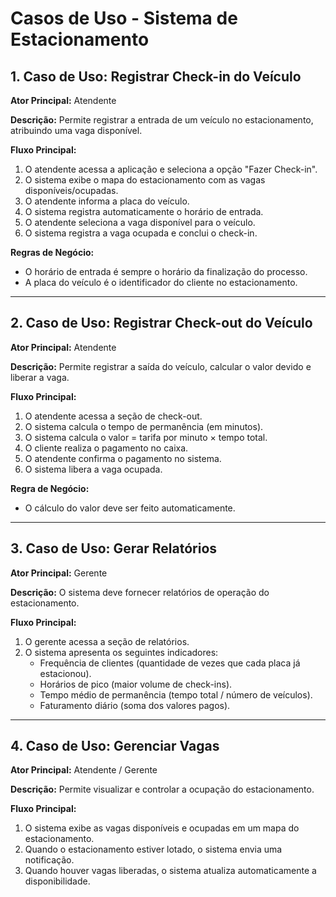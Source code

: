 # Casos de Uso - Sistema de Estacionamento

## 1. Caso de Uso: Registrar Check-in do Veículo

**Ator Principal:** Atendente

**Descrição:** Permite registrar a entrada de um veículo no estacionamento, atribuindo uma vaga disponível.

**Fluxo Principal:**
1. O atendente acessa a aplicação e seleciona a opção "Fazer Check-in".
2. O sistema exibe o mapa do estacionamento com as vagas disponíveis/ocupadas.
3. O atendente informa a placa do veículo.
4. O sistema registra automaticamente o horário de entrada.
5. O atendente seleciona a vaga disponível para o veículo.
6. O sistema registra a vaga ocupada e conclui o check-in.

**Regras de Negócio:**
* O horário de entrada é sempre o horário da finalização do processo.
* A placa do veículo é o identificador do cliente no estacionamento.

---

## 2. Caso de Uso: Registrar Check-out do Veículo

**Ator Principal:** Atendente

**Descrição:** Permite registrar a saída do veículo, calcular o valor devido e liberar a vaga.

**Fluxo Principal:**
1. O atendente acessa a seção de check-out.
2. O sistema calcula o tempo de permanência (em minutos).
3. O sistema calcula o valor = tarifa por minuto × tempo total.
4. O cliente realiza o pagamento no caixa.
5. O atendente confirma o pagamento no sistema.
6. O sistema libera a vaga ocupada.

**Regra de Negócio:**
* O cálculo do valor deve ser feito automaticamente.

---

## 3. Caso de Uso: Gerar Relatórios

**Ator Principal:** Gerente

**Descrição:** O sistema deve fornecer relatórios de operação do estacionamento.

**Fluxo Principal:**
1. O gerente acessa a seção de relatórios.
2. O sistema apresenta os seguintes indicadores:
    * Frequência de clientes (quantidade de vezes que cada placa já estacionou).
    * Horários de pico (maior volume de check-ins).
    * Tempo médio de permanência (tempo total / número de veículos).
    * Faturamento diário (soma dos valores pagos).

---

## 4. Caso de Uso: Gerenciar Vagas

**Ator Principal:** Atendente / Gerente

**Descrição:** Permite visualizar e controlar a ocupação do estacionamento.

**Fluxo Principal:**
1. O sistema exibe as vagas disponíveis e ocupadas em um mapa do estacionamento.
2. Quando o estacionamento estiver lotado, o sistema envia uma notificação.
3. Quando houver vagas liberadas, o sistema atualiza automaticamente a disponibilidade.
